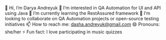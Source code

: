 👋 Hi, I’m Darya Andreyuk
👀 I’m interested in QA Automation for UI and API using Java
🌱 I’m currently learning the RestAssured framework
💞️ I’m looking to collaborate on QA Automation projects or open-source testing initiatives
📫 How to reach me: dasha.andreyuk@gmail.com
😄 Pronouns: she/her
⚡ Fun fact: I love participating in music quizzes

<!---
DaryaAndreyuk/DaryaAndreyuk is a ✨ special ✨ repository because its `README.md` (this file) appears on your GitHub profile.
You can click the Preview link to take a look at your changes.
--->
